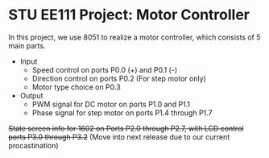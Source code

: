 # STU EE111 Project: Motor Controller

In this project, we use 8051 to realize a motor controller, which consists of 5 main parts.

* Input
  * Speed control on ports P0.0 (+) and P0.1 (-)
  * Direction control on ports P0.2 (For step motor only)
  * Motor type choice on P0.3
* Output
  * PWM signal for DC motor on ports P1.0 and P1.1
  * Phase signal for step motor on ports P1.4 through P1.7

~~State screen info for 1602 on Ports P2.0 through P2.7, with LCD control ports P3.0 through P3.2~~ (Move into next release due to our current procastination)
